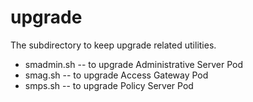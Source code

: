 # upgrade
The subdirectory to keep upgrade related utilities.
* smadmin.sh -- to upgrade Administrative Server Pod
* smag.sh -- to upgrade Access Gateway Pod
* smps.sh -- to upgrade Policy Server Pod
